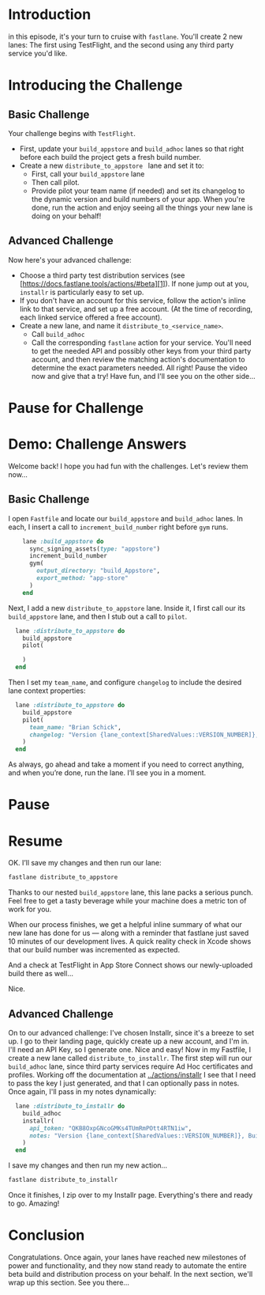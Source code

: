 # Introduction
in this episode, it's your turn to cruise with `fastlane`. You'll create 2 new lanes: The first using TestFlight, and the second using any third party service you'd like. 
# Introducing the Challenge
## Basic Challenge
Your challenge begins with `TestFlight`.
- First, update your `build_appstore` and `build_adhoc` lanes so that right before each build the project gets a fresh build number.
- Create a new `distribute_to_appstore ` lane and set it to:
	- First, call your `build_appstore` lane
	- Then call pilot.
	- Provide pilot your team name (if needed) and set its changelog to the dynamic version and build numbers of your app.
When you're done, run the action and enjoy seeing all the things your new lane is doing on your behalf!
## Advanced Challenge
Now here's your advanced challenge:
- Choose a third party test distribution services (see [https://docs.fastlane.tools/actions/#beta][1]). If none jump out at you, `installr` is particularly easy to set up. 
- If you don't have an account for this service, follow the action's inline link to that service, and set up a free account. (At the time of recording, each linked service offered a free account).  
- Create a new lane, and name it `distribute_to_<service_name>`.
	- Call `build_adhoc`
	- Call the corresponding `fastlane` action for your service. You'll need to get the needed API and possibly other keys from your third party account, and then review the matching action's documentation to determine the exact parameters needed.
All right! Pause the video now and give that a try! Have fun, and I'll see you on the other side…
# Pause for Challenge


# Demo: Challenge Answers
Welcome back! I hope you had fun with the challenges. Let's review them now…


## Basic Challenge
I open `Fastfile` and locate our `build_appstore` and `build_adhoc` lanes. 
In each, I insert a call to `increment_build_number` right before `gym` runs. 
```ruby
    lane :build_appstore do
      sync_signing_assets(type: "appstore")
      increment_build_number
      gym(
        output_directory: "build_Appstore",
        export_method: "app-store"
      )
    end
```
Next, I add a new  `distribute_to_appstore` lane. Inside it, I first call our its `build_appstore` lane, and then I stub out a call to  `pilot`. 
```ruby
  lane :distribute_to_appstore do
    build_appstore
    pilot(

    )
  end 
```
Then I set my `team_name`, and configure `changelog` to include the desired lane context properties:
```ruby
  lane :distribute_to_appstore do
    build_appstore
    pilot(
      team_name: "Brian Schick",
      changelog: "Version {lane_context[SharedValues::VERSION_NUMBER]}, Build {lane_context[SharedValues::BUILD_NUMBER]}"
    )
  end 
```
As always, go ahead and take a moment if you need to correct anything, and when you’re done, run the lane. I’ll see you in a moment.
# Pause
# Resume


OK. I’ll save my changes and then run our lane:
```ruby
fastlane distribute_to_appstore
```


Thanks to our nested `build_appstore` lane, this lane packs a serious punch. Feel free to get a tasty beverage while your machine does a metric ton of work for you.
<!-- Wait for completion -->


When our process finishes, we get a helpful inline summary of what our new lane has done for us — along with a reminder that fastlane just saved 10 minutes of our development lives.
A quick reality check in Xcode shows that our build number was incremented as expected.
<!-- Show in XCode -->
And a check at TestFlight in App Store Connect shows our newly-uploaded build there as well…
<!-- Show in browser -->
Nice.


## Advanced Challenge
On to our advanced challenge:
I've chosen Installr, since it's a breeze to set up. I go to their landing page, quickly create up a new account, and I'm in. I'll need an API Key, so I generate one. Nice and easy!
Now in my Fastfile, I create a new lane called `distribute_to_installr`. The first step will run our `build_adhoc` lane, since third party services require Ad Hoc certificates and profiles. 
Working off the documentation at [../actions/installr]() I see that I need to pass the key I just generated, and that I can optionally pass in notes. Once again, I'll pass in my notes dynamically:
```ruby
  lane :distribute_to_installr do
    build_adhoc
    installr(
      api_token: "QKB8OxpGNcoGMKs4TUmRmPOtt4RTN1iw",
      notes: "Version {lane_context[SharedValues::VERSION_NUMBER]}, Build {lane_context[SharedValues::BUILD_NUMBER]}"
    )
  end
```
I save my changes and then run my new action…
```ruby
fastlane distribute_to_installr
```
Once it finishes, I zip over to my Installr page. Everything's there and ready to go. Amazing!


# Conclusion
Congratulations. Once again, your lanes have reached new milestones of power and functionality, and they now stand ready to automate the entire beta build and distribution process on your behalf. 
In the next section, we'll wrap up this section. See you there…

[1]:	https://docs.fastlane.tools/actions/#beta
